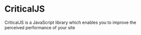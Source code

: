 # CriticalJS

CriticalJS is a JavaScript library which enables you to improve the perceived performance of your site

